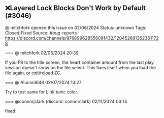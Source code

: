 ## ❌Layered Lock Blocks Don't Work by Default (#3046)
@ mitchfork opened this issue on 02/06/2024
Status: unknown
Tags: Closed,Fixed
Source: #bug-reports https://discord.com/channels/876899628556091432/1204526813523611728


=== @ mitchfork 02/06/2024 20:39

If you F9 to the title screen, the heart container amount from the last play session doesn't show on the file select. This fixes itself when you load the file again, or exit/reload ZC.

=== @ Alucard648 02/07/2024 13:27

Try to test same for Link tunic color.

=== @connorjclark (discord: connorclark) 02/11/2024 03:14

fixed
